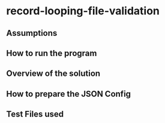 # record-looping-file-validation

## Assumptions

## How to run the program

## Overview of the solution

## How to prepare the JSON Config

## Test Files used
